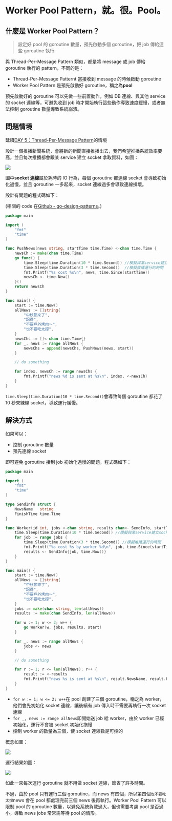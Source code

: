# Worker Pool Pattern，就。很。Pool。

## 什麼是 Worker Pool Pattern？

> 設定好 pool 的 goroutine 數量，預先啟動多個 goroutine，把 job 傳給這些 goroutine 執行

與 Thread-Per-Message Pattern 類似，都是將 message 或 job 傳給 goroutine 執行的 pattern，不同的是：

- Thread-Per-Message Patternt 當接收到 message 的時候啟動 goroutine
- Worker Pool Pattern 是預先啟動好 goroutine，稱之為**pool**

預先啟動好的 goroutine 可以先做一些前置動作，例如 DB 連線、與其他 service 的 socket 連線等，可避免收到 job 時才開始執行這些動作導致速度緩慢，或者無法控制 goroutine 數量導致系統崩潰。

## 問題情境

延續[DAY 5：Thread-Per-Message Pattern](https://ithelp.ithome.com.tw/articles/10267174)的情境

設計一個推播新聞系統，會將新的新聞直接推播出去，我們希望推播系統效率要高，並且每次推播都會跟某 service 建立 socket 拿取資料，如圖：

![](https://i.imgur.com/2cYFpbx.png)

圖中**socket 連線**屬於耗時的 IO 行為，每個 goroutine 都連線 socket 會導致初始化過慢，並且 goroutine 一多起來，socket 連線過多會導致連線損壞。

設計有問題的程式碼如下：

(相關的 code 在[Github - go-design-patterns](https://github.com/superj80820/go-design-patterns)。)

```go
package main

import (
	"fmt"
	"time"
)

func PushNews(news string, startTime time.Time) <-chan time.Time {
	newsCh := make(chan time.Time)
	go func() {
		time.Sleep(time.Duration(10 * time.Second)) //模擬與某service建立socket的時間
		time.Sleep(time.Duration(3 * time.Second))  //模擬推播運行的時間
		fmt.Printf("%s cost %s\n", news, time.Since(startTime))
		newsCh <- time.Now()
	}()
	return newsCh
}

func main() {
	start := time.Now()
	allNews := []string{
		"中秋節來了",
		"記得",
		"不要戶外烤肉～",
		"也不要吃太撐",
	}
	newsChs := []<-chan time.Time{}
	for _, news := range allNews {
		newsChs = append(newsChs, PushNews(news, start))
	}

	// do something

	for index, newsCh := range newsChs {
		fmt.Printf("news %d is sent at %s\n", index, <-newsCh)
	}
}
```

`time.Sleep(time.Duration(10 * time.Second))`會導致每個 goroutine 都花了 10 秒來練線 socket，導致運行緩慢。

## 解決方式

如果可以：

- 控制 goroutine 數量
- 預先連線 socket

即可避免 goroutine 接到 job 初始化過慢的問題，程式碼如下：

```go
package main

import (
	"fmt"
	"time"
)

type SendInfo struct {
	NewsName   string
	FinishTime time.Time
}

func Worker(id int, jobs <-chan string, results chan<- SendInfo, startTime time.Time) {
	time.Sleep(time.Duration(10 * time.Second)) //模擬與某service建立socket的時間
	for job := range jobs {
		time.Sleep(time.Duration(3 * time.Second)) //模擬推播運行的時間
		fmt.Printf("%s cost %s by worker %d\n", job, time.Since(startTime), id)
		results <- SendInfo{job, time.Now()}
	}
}

func main() {
	start := time.Now()
	allNews := []string{
		"中秋節來了",
		"記得",
		"不要戶外烤肉～",
		"也不要吃太撐",
	}
	jobs := make(chan string, len(allNews))
	results := make(chan SendInfo, len(allNews))

	for w := 1; w <= 2; w++ {
		go Worker(w, jobs, results, start)
	}

	for _, news := range allNews {
		jobs <- news
	}

	// do something

	for r := 1; r <= len(allNews); r++ {
		result := <-results
		fmt.Printf("news %s is sent at %s\n", result.NewsName, result.FinishTime)
	}
}
```

- `for w := 1; w <= 2; w++`在 pool 創建了三個 goroutine，稱之為 worker，他們會先初始化 socket 連線，讓後續有 job 傳入時不需要再執行一次 socket 連線
- `for _, news := range allNews`即開始送 job 給 worker，由於 worker 已經初始化，運行不會被 socket 初始化拖慢
- 控制 worker 的數量為三個，使 socket 連線數是可控的

概念如圖：

![](https://i.imgur.com/nop2xy9.png)

運行結果如圖：

![](https://i.imgur.com/NCgtoG6.png)

如此一來每次運行 goroutine 就不用做 socket 連線，節省了許多時間。

不過，由於 pool 只有運行三個 goroutine，而 news 有四個，所以第四個`也不要吃太撐`news 會在 pool 都處理完前三個 news 後再執行。Worker Pool Pattern 可以限制 pool 的 goroutine 數量，以避免系統負載過大，但也需要考慮 pool 是否過小，導致 news jobs 常常需等待 pool 的情形。
